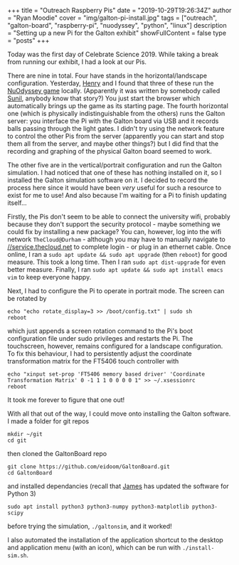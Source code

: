 +++
title = "Outreach Raspberry Pis"
date = "2019-10-29T19:26:34Z"
author = "Ryan Moodie"
cover = "img/galton-pi-install.jpg"
tags = ["outreach", "galton-board", "raspberry-pi", "nuodyssey", "python", "linux"]
description = "Setting up a new Pi for the Galton exhibit"
showFullContent = false
type = "posts"
+++

Today was the first day of Celebrate Science 2019. 
While taking a break from running our exhibit, I had a look at our Pis. 

There are nine in total. 
Four have stands in the horizontal/landscape configuration. 
Yesterday, [Henry](../../author/henry-truong/) and I found that three of these run the [NuOdyssey game](https://ghostsintheuniverse.org/nuodyssey/) locally. 
(Apparently it was written by somebody called [Sunil](https://xikka.com/about), anybody know that story?)
You just start the browser which automatically brings up the game as its starting page. 
The fourth horizontal one (which is physically indistinguishable from the others) runs the Galton server: you interface the Pi with the Galton board via USB and it records balls passing through the light gates. 
I didn't try using the network feature to control the other Pis from the server (apparently you can start and stop them all from the server, and maybe other things?) but I did find that the recording and graphing of the physical Galton board seemed to work.

The other five are in the vertical/portrait configuration and run the Galton simulation. 
I had noticed that one of these has nothing installed on it, so I installed the Galton simulation software on it. 
I decided to record the process here since it would have been *very* useful for such a resource to exist for me to use!
And also because I'm waiting for a Pi to finish updating itself...

Firstly, the Pis don't seem to be able to connect the university wifi, probably because they don't support the security protocol - maybe something we could fix by installing a new package? 
You can, however, log into the wifi network `TheCloud@Durham` - although you may have to manually navigate to [//service.thecloud.net](//service.thecloud.net) to complete login - or plug in an ethernet cable.
Once online, I ran a `sudo apt update && sudo apt upgrade` (then `reboot`) for good measure.
This took a long time.
Then I ran `sudo apt dist-upgrade` for even better measure.
Finally, I ran `sudo apt update && sudo apt install emacs vim` to keep everyone happy.

Next, I had to configure the Pi to operate in portrait mode.
The screen can be rotated by 
```shell
echo "echo rotate_display=3 >> /boot/config.txt" | sudo sh
reboot
```
which just appends a screen rotation command to the Pi's boot configuration file under sudo privileges and restarts the Pi.
The touchscreen, however, remains configured for a landscape configuration.
To fix this behaviour, I had to persistently adjust the coordinate transformation matrix for the FT5406 touch controller with
```shell
echo "xinput set-prop 'FT5406 memory based driver' 'Coordinate Transformation Matrix' 0 -1 1 1 0 0 0 0 1" >> ~/.xsessionrc
reboot
```
It took me forever to figure that one out!

With all that out of the way, I could move onto installing the Galton software.
I made a folder for git repos
```shell
mkdir ~/git
cd git
```
then cloned the GaltonBoard repo
```shell
git clone https://github.com/eidoom/GaltonBoard.git
cd GaltonBoard
```
and installed dependancies (recall that [James](../../author/james-whitehead/) has updated the software for Python 3)
```shell
sudo apt install python3 python3-numpy python3-matplotlib python3-scipy
```
before trying the simulation, `./galtonsim`, and it worked!

I also automated the installation of the application shortcut to the desktop and application menu (with an icon), which can be run with `./install-sim.sh`.
